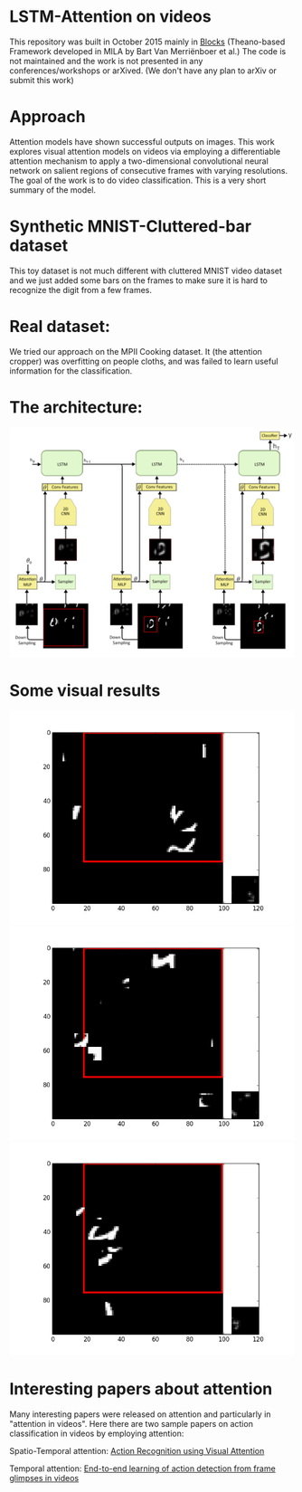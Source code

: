 # LSTM-Attention on videos
This repository was built in October 2015 mainly in [Blocks](https://arxiv.org/abs/1506.00619) (Theano-based Framework developed in MILA by Bart Van Merriënboer et al.)
The code is not maintained and the work is not presented in any conferences/workshops or arXived. (We don't have any plan to arXiv or submit this work)

# Approach
Attention models have shown successful outputs on images. This work explores visual attention models on videos via employing a differentiable attention mechanism to apply a two-dimensional convolutional neural network on salient regions of consecutive frames with varying resolutions.
The goal of the work is to do video classification. This is a very short summary of the model.

# Synthetic MNIST-Cluttered-bar dataset
This toy dataset is not much different with cluttered MNIST video dataset and we just added some bars on the frames to make sure it is hard to recognize the digit from a few frames.

# Real dataset:
We tried our approach on the MPII Cooking dataset. It (the attention cropper) was overfitting on people cloths, and was failed to learn useful information for the classification.

# The architecture:
![alt text](img/2d_attention.png)

# Some visual results
![alt text](img/sample_1.gif)
![alt text](img/sample_2.gif)
![alt text](img/sample_3.gif)

# Interesting papers about attention
Many interesting papers were released on attention and particularly in "attention in videos". 
Here there are two sample papers on action classification in videos by employing attention:

Spatio-Temporal attention:
[Action Recognition using Visual Attention](https://arxiv.org/abs/1511.04119)

Temporal attention:
[End-to-end learning of action detection from frame glimpses in videos](https://www.cv-foundation.org/openaccess/content_cvpr_2016/papers/Yeung_End-To-End_Learning_of_CVPR_2016_paper.pdf)
 
